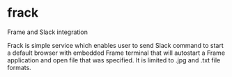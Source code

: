 # frack
Frame and Slack integration

Frack is simple service which enables user to send Slack command to start a default browser with embedded Frame terminal that will autostart a Frame application and open file that was specified. It is limited to .jpg and .txt file formats.
